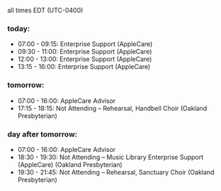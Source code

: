 all times EDT (UTC-0400)

### today:

* 07:00 - 09:15: Enterprise Support (AppleCare)
* 09:30 - 11:00: Enterprise Support (AppleCare)
* 12:00 - 13:00: Enterprise Support (AppleCare)
* 13:15 - 16:00: Enterprise Support (AppleCare)

### tomorrow:

* 07:00 - 16:00: AppleCare Advisor
* 17:15 - 18:15: Not Attending – Rehearsal, Handbell Choir (Oakland Presbyterian)

### day after tomorrow:

* 07:00 - 16:00: AppleCare Advisor
* 18:30 - 19:30: Not Attending – Music Library Enterprise Support (AppleCare) (Oakland Presbyterian)
* 19:30 - 21:45: Not Attending – Rehearsal, Sanctuary Choir (Oakland Presbyterian)
